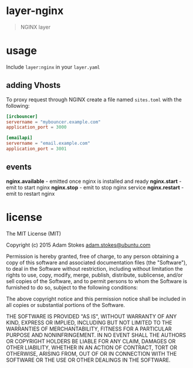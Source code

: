 # layer-nginx
> NGINX layer

# usage

Include `layer:nginx` in your `layer.yaml`

## adding Vhosts

To proxy request through NGINX create a file named `sites.toml` with the following:

```toml
[ircbouncer]
servername = "mybouncer.example.com"
application_port = 3000

[emailapi]
servername = "email.example.com"
application_port = 3001
```

## events

**nginx.available** - emitted once nginx is installed and ready
**nginx.start** - emit to start nginx
**nginx.stop** - emit to stop nginx service
**nginx.restart** - emit to restart nginx

# license

The MIT License (MIT)

Copyright (c) 2015 Adam Stokes <adam.stokes@ubuntu.com>

Permission is hereby granted, free of charge, to any person obtaining a copy
of this software and associated documentation files (the "Software"), to deal
in the Software without restriction, including without limitation the rights
to use, copy, modify, merge, publish, distribute, sublicense, and/or sell
copies of the Software, and to permit persons to whom the Software is
furnished to do so, subject to the following conditions:

The above copyright notice and this permission notice shall be included in
all copies or substantial portions of the Software.

THE SOFTWARE IS PROVIDED "AS IS", WITHOUT WARRANTY OF ANY KIND, EXPRESS OR
IMPLIED, INCLUDING BUT NOT LIMITED TO THE WARRANTIES OF MERCHANTABILITY,
FITNESS FOR A PARTICULAR PURPOSE AND NONINFRINGEMENT. IN NO EVENT SHALL THE
AUTHORS OR COPYRIGHT HOLDERS BE LIABLE FOR ANY CLAIM, DAMAGES OR OTHER
LIABILITY, WHETHER IN AN ACTION OF CONTRACT, TORT OR OTHERWISE, ARISING FROM,
OUT OF OR IN CONNECTION WITH THE SOFTWARE OR THE USE OR OTHER DEALINGS IN
THE SOFTWARE.

